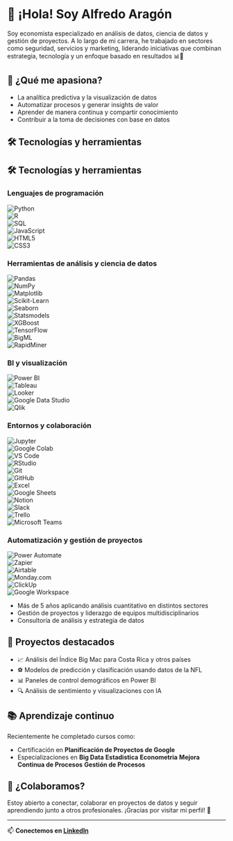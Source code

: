 # 👋 ¡Hola! Soy Alfredo Aragón

Soy economista especializado en análisis de datos, ciencia de datos y gestión de proyectos. A lo largo de mi carrera, he trabajado en sectores como seguridad, servicios y marketing, liderando iniciativas que combinan estrategia, tecnología y un enfoque basado en resultados 📊🚀

## 🧠 ¿Qué me apasiona?

- La analítica predictiva y la visualización de datos
- Automatizar procesos y generar insights de valor
- Aprender de manera continua y compartir conocimiento
- Contribuir a la toma de decisiones con base en datos

## 🛠️ Tecnologías y herramientas
## 🛠️ Tecnologías y herramientas

### Lenguajes de programación  
![Python](https://img.shields.io/badge/Python-3776AB?style=for-the-badge&logo=python&logoColor=white)  
![R](https://img.shields.io/badge/R-276DC3?style=for-the-badge&logo=r&logoColor=white)  
![SQL](https://img.shields.io/badge/SQL-4479A1?style=for-the-badge&logo=postgresql&logoColor=white)  
![JavaScript](https://img.shields.io/badge/JavaScript-F7DF1E?style=for-the-badge&logo=javascript&logoColor=black)  
![HTML5](https://img.shields.io/badge/HTML5-E34F26?style=for-the-badge&logo=html5&logoColor=white)  
![CSS3](https://img.shields.io/badge/CSS3-1572B6?style=for-the-badge&logo=css3&logoColor=white)

### Herramientas de análisis y ciencia de datos  
![Pandas](https://img.shields.io/badge/Pandas-150458?style=for-the-badge&logo=pandas&logoColor=white)  
![NumPy](https://img.shields.io/badge/NumPy-013243?style=for-the-badge&logo=numpy&logoColor=white)  
![Matplotlib](https://img.shields.io/badge/Matplotlib-11557C?style=for-the-badge&logo=matplotlib&logoColor=white)  
![Scikit-Learn](https://img.shields.io/badge/Scikit--Learn-F7931E?style=for-the-badge&logo=scikitlearn&logoColor=white)  
![Seaborn](https://img.shields.io/badge/Seaborn-3776AB?style=for-the-badge&logo=python&logoColor=white)  
![Statsmodels](https://img.shields.io/badge/Statsmodels-000000?style=for-the-badge&logo=python&logoColor=white)  
![XGBoost](https://img.shields.io/badge/XGBoost-FF6600?style=for-the-badge&logo=python&logoColor=white)  
![TensorFlow](https://img.shields.io/badge/TensorFlow-FF6F00?style=for-the-badge&logo=tensorflow&logoColor=white)  
![BigML](https://img.shields.io/badge/BigML-1D1D1B?style=for-the-badge&logo=bigml&logoColor=white)  
![RapidMiner](https://img.shields.io/badge/RapidMiner-FF6600?style=for-the-badge&logo=rapidminer&logoColor=white)

### BI y visualización  
![Power BI](https://img.shields.io/badge/Power%20BI-F2C811?style=for-the-badge&logo=powerbi&logoColor=black)  
![Tableau](https://img.shields.io/badge/Tableau-E97627?style=for-the-badge&logo=tableau&logoColor=white)  
![Looker](https://img.shields.io/badge/Looker-4285F4?style=for-the-badge&logo=looker&logoColor=white)  
![Google Data Studio](https://img.shields.io/badge/Data%20Studio-4285F4?style=for-the-badge&logo=googledatastudio&logoColor=white)  
![Qlik](https://img.shields.io/badge/Qlik-009845?style=for-the-badge&logo=qlik&logoColor=white)

### Entornos y colaboración  
![Jupyter](https://img.shields.io/badge/Jupyter-F37626?style=for-the-badge&logo=jupyter&logoColor=white)  
![Google Colab](https://img.shields.io/badge/Colab-F9AB00?style=for-the-badge&logo=googlecolab&logoColor=white)  
![VS Code](https://img.shields.io/badge/VS%20Code-007ACC?style=for-the-badge&logo=visualstudiocode&logoColor=white)  
![RStudio](https://img.shields.io/badge/RStudio-75AADB?style=for-the-badge&logo=rstudio&logoColor=white)  
![Git](https://img.shields.io/badge/Git-F05032?style=for-the-badge&logo=git&logoColor=white)  
![GitHub](https://img.shields.io/badge/GitHub-181717?style=for-the-badge&logo=github&logoColor=white)  
![Excel](https://img.shields.io/badge/Excel-217346?style=for-the-badge&logo=microsoft-excel&logoColor=white)  
![Google Sheets](https://img.shields.io/badge/Google%20Sheets-34A853?style=for-the-badge&logo=googlesheets&logoColor=white)  
![Notion](https://img.shields.io/badge/Notion-000000?style=for-the-badge&logo=notion&logoColor=white)  
![Slack](https://img.shields.io/badge/Slack-4A154B?style=for-the-badge&logo=slack&logoColor=white)  
![Trello](https://img.shields.io/badge/Trello-0052CC?style=for-the-badge&logo=trello&logoColor=white)  
![Microsoft Teams](https://img.shields.io/badge/Microsoft%20Teams-6264A7?style=for-the-badge&logo=microsoftteams&logoColor=white)

### Automatización y gestión de proyectos  
![Power Automate](https://img.shields.io/badge/Power%20Automate-0078D4?style=for-the-badge&logo=microsoftpowerautomate&logoColor=white)  
![Zapier](https://img.shields.io/badge/Zapier-FF4A00?style=for-the-badge&logo=zapier&logoColor=white)  
![Airtable](https://img.shields.io/badge/Airtable-18BFFF?style=for-the-badge&logo=airtable&logoColor=white)  
![Monday.com](https://img.shields.io/badge/Monday.com-000000?style=for-the-badge&logo=monday&logoColor=white)  
![ClickUp](https://img.shields.io/badge/ClickUp-7B68EE?style=for-the-badge&logo=clickup&logoColor=white)  
![Google Workspace](https://img.shields.io/badge/Google%20Workspace-4285F4?style=for-the-badge&logo=google&logoColor=white)


- Más de 5 años aplicando análisis cuantitativo en distintos sectores
- Gestión de proyectos y liderazgo de equipos multidisciplinarios
- Consultoría de análisis y estrategia de datos

## 📢 Proyectos destacados

- 📈 Análisis del Índice Big Mac para Costa Rica y otros países
- ⚽ Modelos de predicción y clasificación usando datos de la NFL
- 📊 Paneles de control demográficos en Power BI
- 🔍 Análisis de sentimiento y visualizaciones con IA

## 📚 Aprendizaje continuo

Recientemente he completado cursos como:
- Certificación en **Planificación de Proyectos de Google**
- Especializaciones en  **Big Data** **Estadistica** **Econometria** **Mejora Continua de Procesos** **Gestión de Procesos** 

## 🤝 ¿Colaboramos?

Estoy abierto a conectar, colaborar en proyectos de datos y seguir aprendiendo junto a otros profesionales. ¡Gracias por visitar mi perfil! 🙌

---

📫 **Conectemos en [LinkedIn](https://www.linkedin.com/in/alfredoaragon)**  


